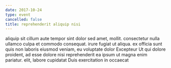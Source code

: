 ```yaml
---
date: 2017-10-24
type: event
cancelled: false
title: reprehenderit aliquip nisi
---
```

aliquip sit cillum aute tempor sint dolor sed amet, mollit. consectetur nulla ullamco culpa et commodo consequat. irure fugiat ut aliqua. ex officia sunt quis non laboris eiusmod veniam, eu voluptate dolor Excepteur Ut qui dolore proident, ad esse dolore nisi reprehenderit ea ipsum ut magna enim pariatur. elit, labore cupidatat Duis exercitation in occaecat